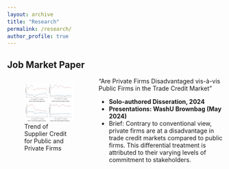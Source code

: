 ```yaml
---
layout: archive
title: "Research"
permalink: /research/
author_profile: true
---
```



## Job Market Paper
<!-- [1] “Taxes and Non-debt Financing: Evidence from Trade Credit” 
- Stage: Under review, The Accounting Review
- Brief: Analyzing state-level corporate income tax rate changes from 1998 to 2018, the result shows both tax increases and decreases result in reduced trade credit usage, particularly for firms with fewer covenant violations and better ex-ante liquidity positions. Analysis of customer-supplier data suggests that customer trade credit adjustments drive these effects, and reduced trade credit reliance propagates from treated states to other states through supply chain networks. -->


<div style="display: flex;">
  <div style="flex: 40%; padding-right: 20px;">
    <figure>
      <img src="/files/Fig1.png" alt="Image Description">
      <figcaption>Trend of Supplier Credit for Public and Private Firms</figcaption>
    </figure>
  </div>
  <div style="flex: 60%;">
    “Are Private Firms Disadvantaged vis-à-vis Public Firms in the Trade Credit Market”  
    <ul>
        <li> <B> Solo-authored Disseration, 2024 </B></li>
        <li> <B> Presentations: WashU Brownbag (May 2024) </B></li>
        <li>Brief: Contrary to conventional view, private firms are at a disadvantage in trade credit markets compared to public firms. This differential treatment is attributed to their varying levels of commitment to stakeholders.</li>
    </ul>
    <!-- Add more bullet points as needed -->
  </div>
</div>

<br>


